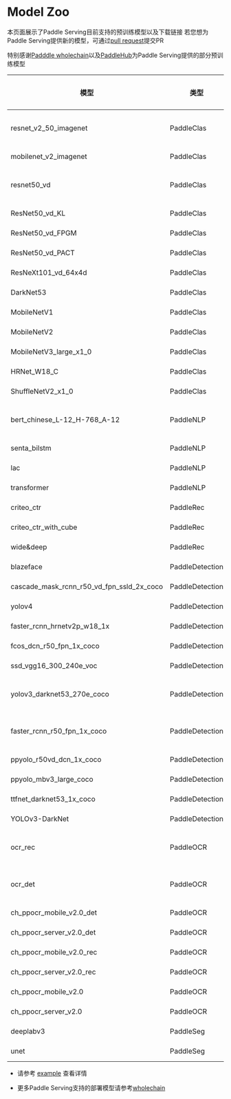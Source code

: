 # Model Zoo

本页面展示了Paddle Serving目前支持的预训练模型以及下载链接
若您想为Paddle Serving提供新的模型，可通过[pull request](https://github.com/PaddlePaddle/Serving/pulls)提交PR

特别感谢[Padddle wholechain](https://www.paddlepaddle.org.cn/wholechain)以及[PaddleHub](https://www.paddlepaddle.org.cn/hub)为Paddle Serving提供的部分预训练模型


| 模型 | 类型 | 示例使用的框架 | 下载 |
| --- | --- | --- | ---- |
| resnet_v2_50_imagenet | PaddleClas | [C++ Serving](../examples/C++/PaddleClas/resnet_v2_50)</br>[Pipeline Serving](../examples/Pipeline/PaddleClas/ResNet_V2_50) | [.tar.gz](https://paddle-serving.bj.bcebos.com/paddle_hub_models/image/ImageClassification/resnet_v2_50_imagenet.tar.gz) | Pipeline Serving, C++ Serving|
| mobilenet_v2_imagenet | PaddleClas | [C++ Serving](../examples/C++/PaddleClas/mobilenet) | [.tar.gz](https://paddle-serving.bj.bcebos.com/paddle_hub_models/image/ImageClassification/mobilenet_v2_imagenet.tar.gz) |
| resnet50_vd | PaddleClas | [C++ Serving](../examples/C++/PaddleClas/imagenet)</br>[Pipeline Serving](../examples/Pipeline/PaddleClas/ResNet50_vd) | [.tar.gz](https://paddle-serving.bj.bcebos.com/model/ResNet50_vd.tar) |
| ResNet50_vd_KL | PaddleClas | [Pipeline Serving](../examples/Pipeline/PaddleClas/ResNet50_vd_KL) | [.tar](https://paddle-serving.bj.bcebos.com/model/ResNet50_vd_KL.tar) |
| ResNet50_vd_FPGM | PaddleClas | [Pipeline Serving](../examples/Pipeline/PaddleClas/ResNet50_vd_FPGM) | [.tar](https://paddle-serving.bj.bcebos.com/model/ResNet50_vd_FPGM.tar) |
| ResNet50_vd_PACT | PaddleClas | [Pipeline Serving](../examples/Pipeline/PaddleClas/ResNet50_vd_PACT) | [.tar](https://paddle-serving.bj.bcebos.com/model/ResNet50_vd_PACT.tar) |
| ResNeXt101_vd_64x4d | PaddleClas | [Pipeline Serving](../examples/Pipeline/PaddleClas/ResNeXt101_vd_64x4d) | [.tar](https://paddle-serving.bj.bcebos.com/model/ResNeXt101_vd_64x4d.tar) |
| DarkNet53 | PaddleClas | [Pipeline Serving](../examples/Pipeline/PaddleClas/DarkNet53) | [.tar](https://paddle-serving.bj.bcebos.com/model/DarkNet53.tar) |
| MobileNetV1 | PaddleClas | [Pipeline Serving](../examples/Pipeline/PaddleClas/MobileNetV1) | [.tar](https://paddle-serving.bj.bcebos.com/model/MobileNetV1.tar) |
| MobileNetV2 | PaddleClas | [Pipeline Serving](../examples/Pipeline/PaddleClas/MobileNetV2) | [.tar](https://paddle-serving.bj.bcebos.com/model/MobileNetV2.tar) |
| MobileNetV3_large_x1_0 | PaddleClas | [Pipeline Serving](../examples/Pipeline/PaddleClas/MobileNetV3_large_x1_0) | [.tar](https://paddle-serving.bj.bcebos.com/model/MobileNetV3_large_x1_0.tar) |
| HRNet_W18_C | PaddleClas | [Pipeline Serving](../examples/Pipeline/PaddleClas/HRNet_W18_C) | [.tar](https://paddle-serving.bj.bcebos.com/model/HRNet_W18_C.tar) |
| ShuffleNetV2_x1_0 | PaddleClas | [Pipeline Serving](../examples/Pipeline/PaddleClas/ShuffleNetV2_x1_0) | [.tar](https://paddle-serving.bj.bcebos.com/model/ShuffleNetV2_x1_0.tar) |
| bert_chinese_L-12_H-768_A-12 | PaddleNLP | [C++ Serving](../examples/C++/PaddleNLP/bert)</br>[Pipeline Serving](../examples/Pipeline/PaddleNLP/bert) | [.tar.gz](https://paddle-serving.bj.bcebos.com/paddle_hub_models/text/SemanticModel/bert_chinese_L-12_H-768_A-12.tar.gz) |
| senta_bilstm | PaddleNLP | [C++ Serving](../examples/C++/PaddleNLP/senta) | [.tar.gz](https://paddle-serving.bj.bcebos.com/paddle_hub_models/text/SentimentAnalysis/senta_bilstm.tar.gz) |C++ Serving|
| lac | PaddleNLP | [C++ Serving](../examples/C++/PaddleNLP/lac) | [.tar.gz](https://paddle-serving.bj.bcebos.com/paddle_hub_models/text/LexicalAnalysis/lac.tar.gz) |
| transformer | PaddleNLP | [Pipeline Serving](https://github.com/PaddlePaddle/PaddleNLP/blob/develop/examples/machine_translation/transformer/deploy/serving/README.md) | [model](https://github.com/PaddlePaddle/PaddleNLP/tree/develop/examples/machine_translation/transformer) |
| criteo_ctr | PaddleRec | [C++ Serving](../examples/C++/PaddleRec/criteo_ctr) | [.tar.gz](https://paddle-serving.bj.bcebos.com/criteo_ctr_example/criteo_ctr_demo_model.tar.gz) |
| criteo_ctr_with_cube | PaddleRec | [C++ Serving](../examples/C++/PaddleRec/criteo_ctr_with_cube) | [.tar.gz](https://paddle-serving.bj.bcebos.com/unittest/ctr_cube_unittest.tar.gz) |
| wide&deep | PaddleRec | [C++ Serving](https://github.com/PaddlePaddle/PaddleRec/blob/release/2.1.0/doc/serving.md) | [model](https://github.com/PaddlePaddle/PaddleRec/blob/release/2.1.0/models/rank/wide_deep/README.md) |
| blazeface | PaddleDetection | [C++ Serving](../examples/C++/PaddleDetection/blazeface) | [.tar.gz](https://paddle-serving.bj.bcebos.com/paddle_hub_models/image/ObjectDetection/blazeface.tar.gz) |C++ Serving|
| cascade_mask_rcnn_r50_vd_fpn_ssld_2x_coco | PaddleDetection | [C++ Serving](../examples/C++/PaddleDetection/cascade_rcnn) | [.tar.gz](https://paddle-serving.bj.bcebos.com/pddet_demo/cascade_mask_rcnn_r50_vd_fpn_ssld_2x_coco_serving.tar.gz) |
| yolov4 | PaddleDetection | [C++ Serving](../examples/C++/PaddleDetection/yolov4) | [.tar.gz](https://paddle-serving.bj.bcebos.com/paddle_hub_models/image/ObjectDetection/yolov4.tar.gz) |C++ Serving|
| faster_rcnn_hrnetv2p_w18_1x | PaddleDetection | [C++ Serving](../examples/C++/PaddleDetection/faster_rcnn_hrnetv2p_w18_1x) | [.tar.gz](https://paddle-serving.bj.bcebos.com/pddet_demo/faster_rcnn_hrnetv2p_w18_1x.tar.gz) |
| fcos_dcn_r50_fpn_1x_coco | PaddleDetection | [C++ Serving](../examples/C++/PaddleDetection/fcos_dcn_r50_fpn_1x_coco) | [.tar.gz](https://paddle-serving.bj.bcebos.com/pddet_demo/2.0/fcos_dcn_r50_fpn_1x_coco.tar) |
| ssd_vgg16_300_240e_voc | PaddleDetection |  [C++ Serving](../examples/C++/PaddleDetection/ssd_vgg16_300_240e_voc) | [.tar](https://paddle-serving.bj.bcebos.com/pddet_demo/2.0/ssd_vgg16_300_240e_voc.tar) |
| yolov3_darknet53_270e_coco  | PaddleDetection | [C++ Serving](../examples/C++/PaddleDetection/yolov3_darknet53_270e_coco)</br>[Pipeline Serving](../examples/Pipeline/PaddleDetection/yolov3) | [.tar](https://paddle-serving.bj.bcebos.com/pddet_demo/2.0/yolov3_darknet53_270e_coco.tar) |
| faster_rcnn_r50_fpn_1x_coco | PaddleDetection | [C++ Serving](../examples/C++/PaddleDetection/faster_rcnn_r50_fpn_1x_coco)</br>[Pipeline Serving](../examples/Pipeline/PaddleDetection/faster_rcnn) | [.tar](https://paddle-serving.bj.bcebos.com/pddet_demo/2.0/faster_rcnn_r50_fpn_1x_coco.tar) |
| ppyolo_r50vd_dcn_1x_coco | PaddleDetection |  [C++ Serving](../examples/C++/PaddleDetection/ppyolo_r50vd_dcn_1x_coco) | [.tar](https://paddle-serving.bj.bcebos.com/pddet_demo/2.0/ppyolo_r50vd_dcn_1x_coco.tar) |
| ppyolo_mbv3_large_coco | PaddleDetection |  [Pipeline Serving](../examples/Pipeline/PaddleDetection/ppyolo_mbv3) | [.tar](https://paddle-serving.bj.bcebos.com/pddet_demo/2.0/ppyolo_mbv3_large_coco.tar) |
| ttfnet_darknet53_1x_coco | PaddleDetection | [C++ Serving](../examples/C++/PaddleDetection/ttfnet_darknet53_1x_coco) | [.tar](https://paddle-serving.bj.bcebos.com/pddet_demo/ttfnet_darknet53_1x_coco.tar) |
| YOLOv3-DarkNet | PaddleDetection | [C++ Serving](https://github.com/PaddlePaddle/PaddleDetection/tree/release/2.3/deploy/serving) | [.pdparams](https://paddledet.bj.bcebos.com/models/yolov3_darknet53_270e_coco.pdparams)</br>[.yml](https://github.com/PaddlePaddle/PaddleDetection/blob/develop/configs/yolov3/yolov3_darknet53_270e_coco.yml) |
| ocr_rec | PaddleOCR | [C++ Serving](../examples/C++/PaddleOCR/ocr)</br>[Pipeline Serving](../examples/Pipeline/PaddleOCR/ocr) | [.tar.gz](https://paddle-serving.bj.bcebos.com/paddle_hub_models/image/OCR/ocr_rec.tar.gz) |
| ocr_det | PaddleOCR | [C++ Serving](../examples/C++/PaddleOCR/ocr)</br>[Pipeline Serving](../examples/Pipeline/PaddleOCR/ocr) | [.tar.gz](https://paddle-serving.bj.bcebos.com/ocr/ocr_det.tar.gz) |
| ch_ppocr_mobile_v2.0_det | PaddleOCR | [Pipeline Serving](https://github.com/PaddlePaddle/PaddleOCR/blob/release/2.3/deploy/pdserving/README.md) | [model](https://paddleocr.bj.bcebos.com/dygraph_v2.0/ch/ch_ppocr_mobile_v2.0_det_infer.tar)</br>[.yml](https://github.com/PaddlePaddle/PaddleOCR/blob/release/2.3/configs/det/ch_ppocr_v2.0/ch_det_mv3_db_v2.0.yml) |
| ch_ppocr_server_v2.0_det | PaddleOCR | [Pipeline Serving](https://github.com/PaddlePaddle/PaddleOCR/blob/release/2.3/deploy/pdserving/README.md) | [model](https://paddleocr.bj.bcebos.com/dygraph_v2.0/ch/ch_ppocr_server_v2.0_det_infer.tar)</br>[.yml](https://github.com/PaddlePaddle/PaddleOCR/blob/release/2.3/configs/det/ch_ppocr_v2.0/ch_det_res18_db_v2.0.yml) |
| ch_ppocr_mobile_v2.0_rec | PaddleOCR | [Pipeline Serving](https://github.com/PaddlePaddle/PaddleOCR/blob/release/2.3/deploy/pdserving/README.md) | [model](https://paddleocr.bj.bcebos.com/dygraph_v2.0/ch/ch_ppocr_mobile_v2.0_rec_infer.tar)</br>[.yml](https://github.com/PaddlePaddle/PaddleOCR/blob/release/2.3/configs/rec/ch_ppocr_v2.0/rec_chinese_lite_train_v2.0.yml) |
| ch_ppocr_server_v2.0_rec | PaddleOCR | [Pipeline Serving](https://github.com/PaddlePaddle/PaddleOCR/blob/release/2.3/deploy/pdserving/README.md) | [model](https://paddleocr.bj.bcebos.com/dygraph_v2.0/ch/ch_ppocr_server_v2.0_rec_infer.tar)</br>[.yml](https://github.com/PaddlePaddle/PaddleOCR/blob/release/2.3/configs/rec/ch_ppocr_v2.0/rec_chinese_common_train_v2.0.yml) |
| ch_ppocr_mobile_v2.0 | PaddleOCR | [Pipeline Serving](https://github.com/PaddlePaddle/PaddleOCR/blob/release/2.3/deploy/pdserving/README.md) | [model](https://github.com/PaddlePaddle/PaddleOCR) |
| ch_ppocr_server_v2.0 | PaddleOCR | [Pipeline Serving](https://github.com/PaddlePaddle/PaddleOCR/blob/release/2.3/deploy/pdserving/README.md) | [model](https://github.com/PaddlePaddle/PaddleOCR) |
| deeplabv3 | PaddleSeg | [C++ Serving](../examples/C++/PaddleSeg/deeplabv3) | [.tar.gz](https://paddle-serving.bj.bcebos.com/paddle_hub_models/image/ImageSegmentation/deeplabv3.tar.gz) |
| unet | PaddleSeg | [C++ Serving](../examples/C++/PaddleSeg/unet_for_image_seg) | [.tar.gz](https://paddle-serving.bj.bcebos.com/paddle_hub_models/image/ImageSegmentation/unet.tar.gz) |

- 请参考 [example](../examples) 查看详情

- 更多Paddle Serving支持的部署模型请参考[wholechain](https://www.paddlepaddle.org.cn/wholechain)

